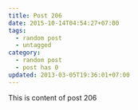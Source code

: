 ```yaml
---
title: Post 206
date: 2015-10-14T04:54:27+07:00
tags:
  - random post
  - untagged
category:
  - random post
  - post has 0
updated: 2013-03-05T19:36:01+07:00
---
```

This is content of post 206